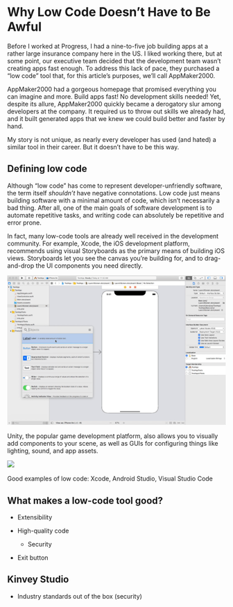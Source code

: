 # Why Low Code Doesn’t Have to Be Awful

Before I worked at Progress, I had a nine-to-five job building apps at a rather large insurance company here in the US. I liked working there, but at some point, our executive team decided that the development team wasn’t creating apps fast enough. To address this lack of pace, they purchased a “low code” tool that, for this article’s purposes, we’ll call AppMaker2000.

AppMaker2000 had a gorgeous homepage that promised everything you can imagine and more. Build apps fast! No development skills needed! Yet, despite its allure, AppMaker2000 quickly became a derogatory slur among developers at the company. It required us to throw out skills we already had, and it built generated apps that we knew we could build better and faster by hand.

My story is not unique, as nearly every developer has used (and hated) a similar tool in their career. But it doesn’t have to be this way.

## Defining low code

Although “low code” has come to represent developer-unfriendly software, the term itself _shouldn’t_ have negative connotations. Low code just means building software with a minimal amount of code, which isn’t necessarily a bad thing. After all, one of the main goals of software development is to automate repetitive tasks, and writing code can absolutely be repetitive and error prone.

In fact, many low-code tools are already well received in the development community. For example, Xcode, the iOS development platform, recommends using visual Storyboards as the primary means of building iOS views. Storyboards let you see the canvas you’re building for, and to drag-and-drop the UI components you need directly.

![](xcode.gif)

Unity, the popular game development platform, also allows you to visually add components to your scene, as well as GUIs for configuring things like lighting, sound, and app assets.

![](unity.gif)

Good examples of low code: Xcode, Android Studio, Visual Studio Code

## What makes a low-code tool good?

- Extensibility

- High-quality code 
    - Security

- Exit button

## Kinvey Studio

- Industry standards out of the box (security)
